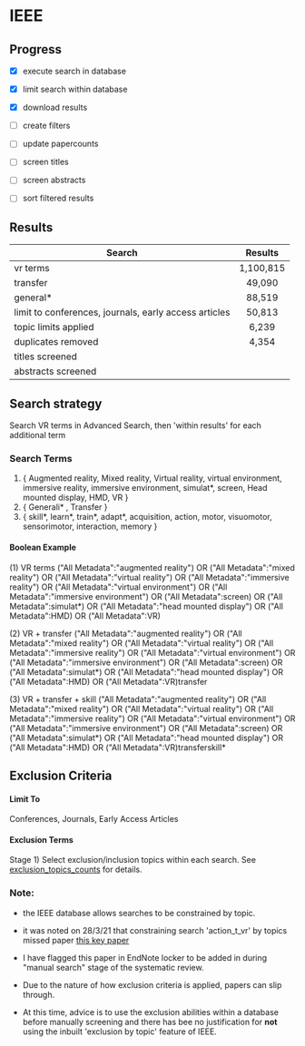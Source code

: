 # IEEE

## Progress
- [x] execute search in database
- [x] limit search within database
- [x] download results
- [ ] create filters
- [ ] update papercounts
- [ ] screen titles
- [ ] screen abstracts
- [ ] sort filtered results


## Results

| Search   |     Results   |
|----------|:-------------:|
| vr terms | 1,100,815 |
| transfer | 49,090 |
| general*  | 88,519 |
| limit to conferences, journals, early access articles | 50,813 |
| topic limits applied | 6,239 |
| duplicates removed  | 4,354 |
| titles screened |  |
| abstracts screened |  |

## Search strategy
Search VR terms in Advanced Search, then 'within results' for each additional term

### Search Terms
1. { Augmented reality, Mixed reality, Virtual reality, virtual environment, immersive reality, immersive environment, simulat*, screen, Head mounted display, HMD, VR }
2. { Generali* , Transfer }
3. { skill*, learn*,  train*, adapt*, acquisition, action, motor, visuomotor, sensorimotor,  interaction, memory }

#### Boolean Example
(1) VR terms
("All Metadata":"augmented reality") OR ("All Metadata":"mixed reality") OR ("All Metadata":"virtual reality") OR ("All Metadata":"immersive reality") OR ("All Metadata":"virtual environment") OR ("All Metadata":"immersive environment") OR ("All Metadata":screen) OR ("All Metadata":simulat*) OR ("All Metadata":"head mounted display") OR ("All Metadata":HMD) OR ("All Metadata":VR)

(2) VR + transfer
("All Metadata":"augmented reality") OR ("All Metadata":"mixed reality") OR ("All Metadata":"virtual reality") OR ("All Metadata":"immersive reality") OR ("All Metadata":"virtual environment") OR ("All Metadata":"immersive environment") OR ("All Metadata":screen) OR ("All Metadata":simulat*) OR ("All Metadata":"head mounted display") OR ("All Metadata":HMD) OR ("All Metadata":VR)transfer

(3) VR + transfer + skill
("All Metadata":"augmented reality") OR ("All Metadata":"mixed reality") OR ("All Metadata":"virtual reality") OR ("All Metadata":"immersive reality") OR ("All Metadata":"virtual environment") OR ("All Metadata":"immersive environment") OR ("All Metadata":screen) OR ("All Metadata":simulat*) OR ("All Metadata":"head mounted display") OR ("All Metadata":HMD) OR ("All Metadata":VR)transferskill*


## Exclusion Criteria

#### Limit To
Conferences, Journals, Early Access Articles


#### Exclusion Terms
Stage 1)
Select exclusion/inclusion topics within each search.
See [exclusion_topics_counts](exclusion_topics_counts.csv) for details.


### Note:
- the IEEE database allows searches to be constrained by topic.
- it was noted on 28/3/21 that constraining search 'action_t_vr' by topics missed paper [this key paper][20b28581]
- I have flagged this paper in EndNote locker to be added in during "manual search" stage of the systematic review.
- Due to the nature of how exclusion criteria is applied, papers can slip through.
- At this time, advice is to use the exclusion abilities within a database before manually screening and there has bee no justification for **not** using the inbuilt 'exclusion by topic' feature of IEEE.

  [20b28581]: https://doi.org/10.1109/ROMAN.2005.1513829 "Augmented reality for skill transfer in assembly task"
